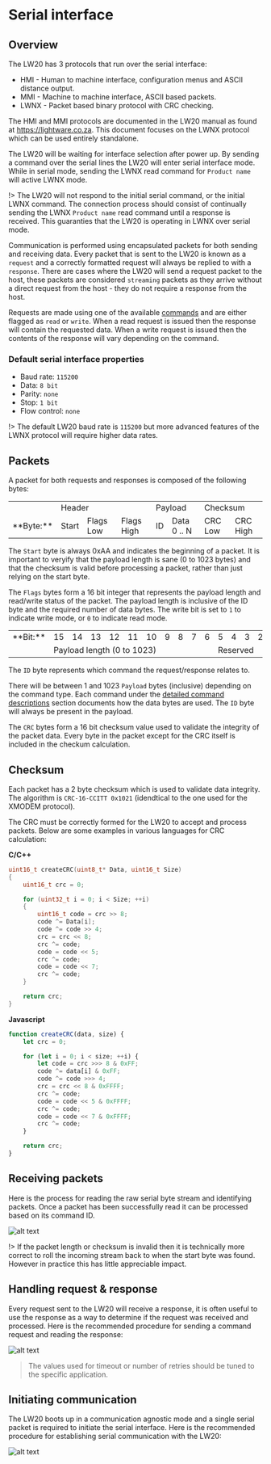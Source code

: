 # Serial interface

## Overview

The LW20 has 3 protocols that run over the serial interface:
- HMI - Human to machine interface, configuration menus and ASCII distance output. 
- MMI - Machine to machine interface, ASCII based packets.
- LWNX - Packet based binary protocol with CRC checking.

The HMI and MMI protocols are documented in the LW20 manual as found at https://lightware.co.za. This document focuses on the LWNX protocol which can be used entirely standalone.

The LW20 will be waiting for interface selection after power up. By sending a command over the serial lines the LW20 will enter serial interface mode. While in serial mode, sending the LWNX read command for `Product name` will active LWNX mode.

!> The LW20 will not respond to the initial serial command, or the initial LWNX command. The connection process should consist of continually sending the LWNX `Product name` read command until a response is received. This guaranties that the LW20 is operating in LWNX over serial mode.

Communication is performed using encapsulated packets for both sending and receiving data. Every packet that is sent to the LW20 is known as a `request` and a correctly formatted request will always be replied to with a `response`. There are cases where the LW20 will send a request packet to the host, these packets are considered `streaming` packets as they arrive without a direct request from the host - they do not require a response from the host.

Requests are made using one of the available [commands](commands.md) and are either flagged as `read` or `write`. When a read request is issued then the response will contain the requested data. When a write request is issued then the contents of the response will vary depending on the command.

### Default serial interface properties
- Baud rate: `115200`
- Data: `8 bit`
- Parity: `none`
- Stop: `1 bit`
- Flow control: `none`

!> The default LW20 baud rate is `115200` but more advanced features of the LWNX protocol will require higher data rates.

## Packets

A packet for both requests and responses is composed of the following bytes:

<table>
    <tr>
        <td></td>
        <td colspan="3">Header</td>
        <td colspan="2">Payload</td>
        <td colspan="2">Checksum</td>
    </tr>
    <tr>
        <td>**Byte:**</td>
        <td>Start</td>
        <td>Flags Low</td>
        <td>Flags High</td>
        <td>ID</td>
        <td>Data 0 .. N</td>
        <td>CRC Low</td>
        <td>CRC High</td>
    </tr>
</table>

The `Start` byte is always 0xAA and indicates the beginning of a packet. It is important to veryify that the payload length is sane (0 to 1023 bytes) and that the checksum is valid before processing a packet, rather than just relying on the start byte.

The `Flags` bytes form a 16 bit integer that represents the payload length and read/write status of the packet. The payload length is inclusive of the ID byte and the required number of data bytes. The write bit is set to `1` to indicate write mode, or `0` to indicate read mode.

<table>
    <tr>
        <td>**Bit:**</td>
        <td>15</td><td>14</td><td>13</td><td>12</td><td>11</td><td>10</td><td>9</td><td>8</td><td>7</td><td>6</td><td>5</td><td>4</td><td>3</td><td>2</td><td>1</td><td>0</td>
    </tr>
    <tr>
        <td></td>
        <td colspan="10">Payload length (0 to 1023)</td>
        <td colspan="5">Reserved</td>
        <td>W</td>
    </tr>
</table>

The `ID` byte represents which command the request/response relates to.

There will be between 1 and 1023 `Payload` bytes (inclusive) depending on the command type. Each command under the [detailed command descriptions](command_detail.md) section documents how the data bytes are used. The `ID` byte will always be present in the payload.

The `CRC` bytes form a 16 bit checksum value used to validate the integrity of the packet data. Every byte in the packet except for the CRC itself is included in the checkum calculation.

## Checksum
Each packet has a 2 byte checksum which is used to validate data integrity. The algorithm is `CRC-16-CCITT 0x1021` (idendtical to the one used for the XMODEM protocol).

The CRC must be correctly formed for the LW20 to accept and process packets. Below are some examples in various languages for CRC calculation:

**C/C++**
```c
uint16_t createCRC(uint8_t* Data, uint16_t Size)
{
    uint16_t crc = 0;

    for (uint32_t i = 0; i < Size; ++i)
    {
        uint16_t code = crc >> 8;
        code ^= Data[i];
        code ^= code >> 4;
        crc = crc << 8;
        crc ^= code;
        code = code << 5;
        crc ^= code;
        code = code << 7;
        crc ^= code;
    }

    return crc;
}
```

**Javascript**
```javascript
function createCRC(data, size) {
    let crc = 0;

    for (let i = 0; i < size; ++i) {
        let code = crc >>> 8 & 0xFF;
        code ^= data[i] & 0xFF;
        code ^= code >>> 4;
        crc = crc << 8 & 0xFFFF;
        crc ^= code;
        code = code << 5 & 0xFFFF;
        crc ^= code;
        code = code << 7 & 0xFFFF;
        crc ^= code;
    }

    return crc;
}
```
## Receiving packets

Here is the process for reading the raw serial byte stream and identifying packets. Once a packet has been successfully read it can be processed based on its command ID.

![alt text](images/packet_reading.png "Request/response flowchart")

!> If the packet length or checksum is invalid then it is technically more correct to roll the incoming stream back to when the start byte was found. However in practice this has little appreciable impact.

## Handling request & response

Every request sent to the LW20 will receive a response, it is often useful to use the response as a way to determine if the request was received and processed.
Here is the recommended procedure for sending a command request and reading the response:

![alt text](images/serial_request_response_flow.png "Request/response flowchart")

> The values used for timeout or number of retries should be tuned to the specific application.

## Initiating communication

The LW20 boots up in a communication agnostic mode and a single serial packet is required to initiate the serial interface. Here is the recommended procedure for establishing serial communication with the LW20:

![alt text](images/initiate_serial.png "Initiate flowchart")